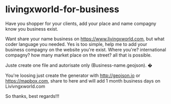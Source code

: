 # livingxworld-for-business
Have you shopper for your clients, add your place and name compagny know you business exist.


Want share your name business on https://www.livingxworld.com, but what coder language you needed. Yes is too simple, help me to add your business compagny on the website you're exist. Where you're? international compagny? how many market place on the street? all that is possible.



Juste create one file and autorisate only (Business-name.geojson). �

You're loosing just create the generator with http://geojson.io or https://mapbox.com, share to here and will add 1 month business days on Livivngxworld.com



So thanks, best regards!!!


